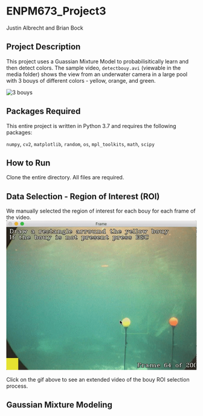 # ENPM673_Project3

Justin Albrecht and Brian Bock

## Project Description
This project uses a Guassian Mixture Model to probabilisitically learn and then detect colors. The sample video, `detectbouy.avi` (viewable in the media folder) shows the view from an underwater camera in a large pool with 3 bouys of different colors - yellow, orange, and green.

![3 bouys](https://github.com/BrianBock/ENPM673_Project3/blob/master/images/3_bouys.gif)

## Packages Required

This entire project is written in Python 3.7 and requires the following packages:

`numpy`, `cv2`, `matplotlib`, `random`, `os`, `mpl_toolkits`, `math`, `scipy`
## How to Run
Clone the entire directory. All files are required. 


## Data Selection - Region of Interest (ROI)

We manually selected the region of interest for each bouy for each frame of the video. 
[![Bouy Selection](https://github.com/BrianBock/ENPM673_Project3/blob/master/images/bouy_select.gif)](https://youtu.be/gAHzZghxUaw)

Click on the gif above to see an extended video of the bouy ROI selection process.


## Gaussian Mixture Modeling

